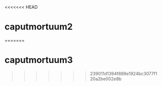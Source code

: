 <<<<<<< HEAD
# caputmortuum2
=======
# caputmortuum3
>>>>>>> 239011d1394f889e1924bc3077f120a2be002e8b
